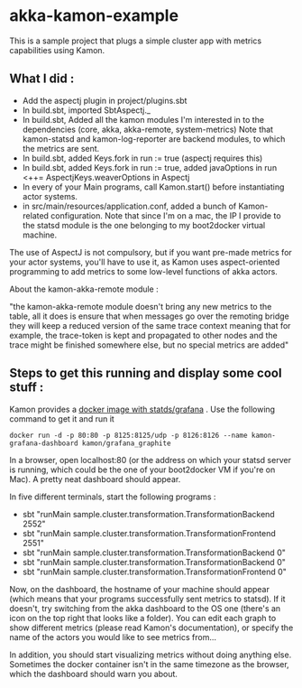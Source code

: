 # akka-kamon-example
This is a sample project that plugs a simple cluster app with metrics capabilities using Kamon.

## What I did :
 * Add the aspectj plugin in project/plugins.sbt
 * In build.sbt, imported SbtAspectj._
 * In build.sbt, Added all the kamon modules I'm interested in to the dependencies (core, akka, akka-remote, system-metrics)
Note that kamon-statsd and kamon-log-reporter are backend modules, to which the metrics are sent.
 * In build.sbt, added Keys.fork in run := true (aspectj requires this)
 * In build.sbt, added Keys.fork in run := true, added javaOptions in run  <++=  AspectjKeys.weaverOptions in Aspectj
 * In every of your Main programs, call Kamon.start() before instantiating actor systems.
 * in src/main/resources/application.conf, added a bunch of Kamon-related configuration. Note that since I'm on a mac,
the IP I provide to the statsd module is the one belonging to my boot2docker virtual machine. 

The use of AspectJ is not compulsory, but if you want pre-made metrics for your actor systems,
you'll have to use it, as Kamon uses aspect-oriented programming to add metrics to some low-level
functions of akka actors.

About the kamon-akka-remote module : 

"the kamon-akka-remote module doesn't bring any new metrics to the table, all it does is ensure that when messages go 
over the remoting bridge they will keep a reduced version of the same trace context
meaning that for example, the trace-token is kept and propagated to other nodes
and the trace might be finished somewhere else, but no special metrics are added"


## Steps to get this running and display some cool stuff :

Kamon provides a [docker image with statds/grafana](https://github.com/kamon-io/docker-grafana-graphite) . 
Use the following command to get it and run it

```
docker run -d -p 80:80 -p 8125:8125/udp -p 8126:8126 --name kamon-grafana-dashboard kamon/grafana_graphite
```

In a browser, open localhost:80 (or the address on which your statsd server is running, which could be the one of 
your boot2docker VM if you're on Mac). A pretty neat dashboard should appear. 

In five different terminals, start the following programs :
 * sbt "runMain sample.cluster.transformation.TransformationBackend 2552"		
 * sbt "runMain sample.cluster.transformation.TransformationFrontend 2551"
 * sbt "runMain sample.cluster.transformation.TransformationBackend 0"	
 * sbt "runMain sample.cluster.transformation.TransformationBackend 0"	
 * sbt "runMain sample.cluster.transformation.TransformationFrontend 0"
 
Now, on the dashboard, the hostname of your machine should appear (which means that your programs successfully sent
metrics to statsd). If it doesn't, try switching from the akka dashboard to the OS one (there's an icon on the top right
that looks like a folder). You can edit each graph to show different metrics (please read Kamon's documentation), or 
specify the name of the actors you would like to see metrics from...

In addition, you should start visualizing metrics without doing anything else. Sometimes the docker container isn't 
 in the same timezone as the browser, which the dashboard should warn you about. 
 
 
